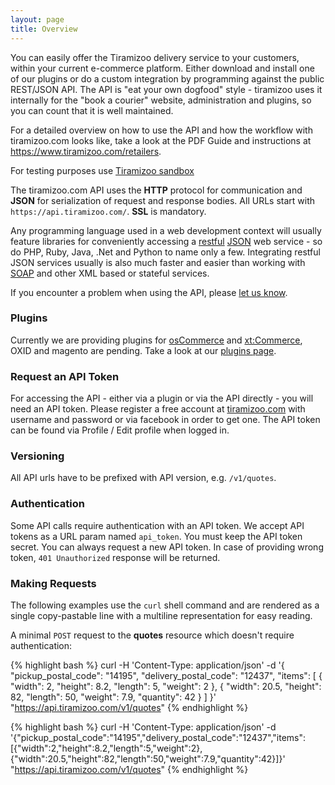 ```yaml
---
layout: page
title: Overview
---
```



You can easily offer the Tiramizoo delivery service to your customers, within your current
e-commerce platform. Either download and install one of our plugins or do a custom integration by
programming against the public REST/JSON API. The API is "eat your own
dogfood" style - tiramizoo uses it internally for the "book a courier"
website, administration and plugins, so you can count that it is well maintained.

For a detailed overview on how to use the API and how the workflow with tiramizoo.com looks like, take a look at the
PDF Guide and instructions at https://www.tiramizoo.com/retailers.

For testing purposes use [Tiramizoo sandbox](/sandbox.html)

The tiramizoo.com API uses the **HTTP** protocol for communication and **JSON**
for serialization of request and response bodies.  All URLs start with
`https://api.tiramizoo.com/`. **SSL** is mandatory.

Any programming language used in a web development context will usually
feature libraries for conveniently accessing a [restful](http://en.wikipedia.org/wiki/Representational_state_transfer) [JSON](http://en.wikipedia.org/wiki/JSON) web service - so do
PHP, Ruby, Java, .Net and Python to name only a few. Integrating restful
JSON services usually is also much faster and easier than working with
[SOAP](http://en.wikipedia.org/wiki/SOAP) and other XML based or stateful services.


If you encounter a problem when using the API, please
[let us know](https://github.com/tiramizoo/tiramizoo.github.com/issues/new).

### Plugins


Currently we are providing plugins for [osCommerce](http://www.oscommerce.com/)
and [xt:Commerce](http://www.xt-commerce.com/), OXID and magento are pending.
Take a look at our [plugins
page](/plugins.html).

### Request an API Token


For accessing the API - either via a plugin or via the API directly - you
will need an API token. Please register a free account at [tiramizoo.com](https://www.tiramizoo.com)
with username and password or via facebook in order to get one. The API token
can be found via Profile / Edit profile when logged in.

### Versioning


All API urls have to be prefixed with API version, e.g. `/v1/quotes`.

### Authentication

Some API calls require authentication with an API token. We accept API
tokens as a URL param named `api_token`. You must keep the API token
secret. You can always request a new API token.
In case of providing wrong token, `401 Unauthorized` response will be returned.

### Making Requests


The following examples use the `curl` shell command and are rendered as a
single copy-pastable line with a multiline representation for easy
reading.

A minimal `POST` request to the **quotes** resource which doesn't require
authentication:

{% highlight bash %}
curl -H 'Content-Type: application/json' -d '{
  "pickup_postal_code": "14195",
  "delivery_postal_code": "12437",
  "items": [
    {
      "width": 2,
      "height": 8.2,
      "length": 5,
      "weight": 2
    }, {
      "width": 20.5,
      "height": 82,
      "length": 50,
      "weight": 7.9,
      "quantity": 42
    }
  ]
}' "https://api.tiramizoo.com/v1/quotes"
{% endhighlight %}


{% highlight bash %}
curl -H 'Content-Type: application/json' -d '{"pickup_postal_code":"14195","delivery_postal_code":"12437","items":[{"width":2,"height":8.2,"length":5,"weight":2},{"width":20.5,"height":82,"length":50,"weight":7.9,"quantity":42}]}' "https://api.tiramizoo.com/v1/quotes"
{% endhighlight %}
